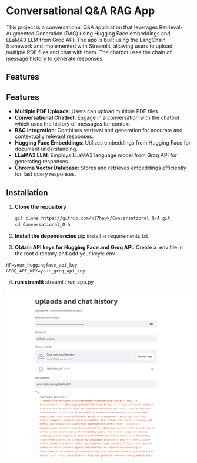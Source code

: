 # Conversational Q&A RAG App

This project is a conversational Q&A application that leverages Retrieval-Augmented Generation (RAG) using Hugging Face embeddings and LLaMA3 LLM from Groq API. The app is built using the LangChain framework and implemented with Streamlit, allowing users to upload multiple PDF files and chat with them. The chatbot uses the chain of message history to generate responses.

## Features

## Features

- **Multiple PDF Uploads**: Users can upload multiple PDF files.
- **Conversational Chatbot**: Engage in a conversation with the chatbot which uses the history of messages for context.
- **RAG Integration**: Combines retrieval and generation for accurate and contextually relevant responses.
- **Hugging Face Embeddings**: Utilizes embeddings from Hugging Face for document understanding.
- **LLaMA3 LLM**: Employs LLaMA3 language model from Groq API for generating responses.
- **Chroma Vector Database**: Stores and retrieves embeddings efficiently for fast query responses.

## Installation

1. **Clone the repository**
   ```bash
   git clone https://github.com/k17hawk/Conversational_Q-A.git
   cd Conversational_Q-A
   ```
2. **Install the dependencies**
   pip install -r requirements.txt

3. **Obtain API keys for Hugging Face and Groq API.**
Create a .env file in the root directory and add your keys:
env
```
HF=your_huggingface_api_key
GROQ_API_KEY=your_groq_api_key

```
4. **run stramlit**
streamlit run app.py

<img src = "https://github.com/k17hawk/Conversational_Q-A/blob/main/Screenshot%20from%202024-07-24%2019-27-20.png" />
